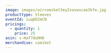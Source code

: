 ```yaml
---
image: images/aircomiket3ey2saswucaa3kfe.jpg
producttype: Sleeves
eventId: iuq6O2mCN
pricings:
  - quantity: 1
    price: 25
asin: s-Haf7duHH6
merchandise: comiket
---
```

